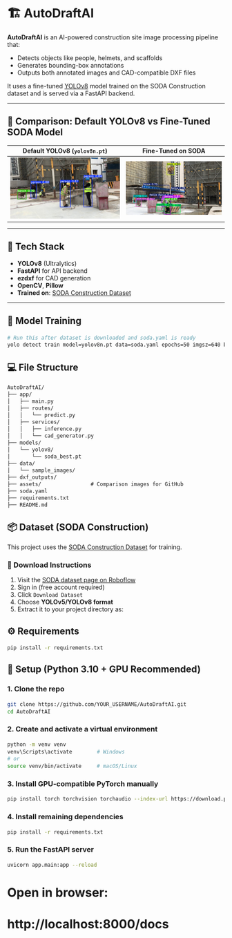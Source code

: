 # 🏗️ AutoDraftAI

**AutoDraftAI** is an AI-powered construction site image processing pipeline that:
- Detects objects like people, helmets, and scaffolds
- Generates bounding-box annotations
- Outputs both annotated images and CAD-compatible DXF files

It uses a fine-tuned [YOLOv8](https://github.com/ultralytics/ultralytics) model trained on the SODA Construction dataset and is served via a FastAPI backend.

---

## 📸 Comparison: Default YOLOv8 vs Fine-Tuned SODA Model

| Default YOLOv8 (`yolov8n.pt`) | Fine-Tuned on SODA |
|------------------------------|--------------------|
| ![](assets/sample_default.jpg) | ![](assets/sample_finetuned.jpg) |

---

## 🔧 Tech Stack

- **YOLOv8** (Ultralytics)
- **FastAPI** for API backend
- **ezdxf** for CAD generation
- **OpenCV**, **Pillow**
- **Trained on**: [SODA Construction Dataset](https://universe.roboflow.com/sungkyunkwan-university-9qezx/sodaconstruction-awtup)

---

## 🧪 Model Training

```bash
# Run this after dataset is downloaded and soda.yaml is ready
yolo detect train model=yolov8n.pt data=soda.yaml epochs=50 imgsz=640 batch=16 name=yolov8_soda device=0
```

## 💻 File Structure
```
AutoDraftAI/
├── app/
│   ├── main.py
│   ├── routes/
│   │   └── predict.py
│   ├── services/
│   │   ├── inference.py
│   │   └── cad_generator.py
├── models/
│   └── yolov8/
│       └── soda_best.pt
├── data/
│   └── sample_images/
├── dxf_outputs/
├── assets/                # Comparison images for GitHub
├── soda.yaml
├── requirements.txt
├── README.md
```
## 📦 Dataset (SODA Construction)

This project uses the [SODA Construction Dataset](https://universe.roboflow.com/sungkyunkwan-university-9qezx/sodaconstruction-awtup) for training.

### 🔽 Download Instructions

1. Visit the [SODA dataset page on Roboflow](https://universe.roboflow.com/sungkyunkwan-university-9qezx/sodaconstruction-awtup)
2. Sign in (free account required)
3. Click `Download Dataset`
4. Choose **YOLOv5/YOLOv8 format**
5. Extract it to your project directory as:

## ⚙️ Requirements
```bash
pip install -r requirements.txt
```

## 🔧 Setup (Python 3.10 + GPU Recommended)
### 1. Clone the repo
```bash
git clone https://github.com/YOUR_USERNAME/AutoDraftAI.git
cd AutoDraftAI
```
### 2. Create and activate a virtual environment
```bash
python -m venv venv
venv\Scripts\activate        # Windows
# or
source venv/bin/activate     # macOS/Linux
```
### 3. Install GPU-compatible PyTorch manually
```bash
pip install torch torchvision torchaudio --index-url https://download.pytorch.org/whl/cu121
```
### 4. Install remaining dependencies
```bash
pip install -r requirements.txt
```
### 5. Run the FastAPI server
```bash
uvicorn app.main:app --reload
```
# Open in browser:
# http://localhost:8000/docs
